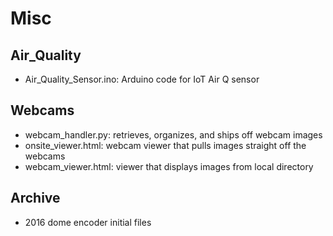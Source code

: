 # Misc

## Air_Quality
- Air_Quality_Sensor.ino: Arduino code for IoT Air Q sensor

## Webcams
- webcam_handler.py: retrieves, organizes, and ships off webcam images
- onsite_viewer.html: webcam viewer that pulls images straight off the webcams
- webcam_viewer.html: viewer that displays images from local directory

## Archive
- 2016 dome encoder initial files
